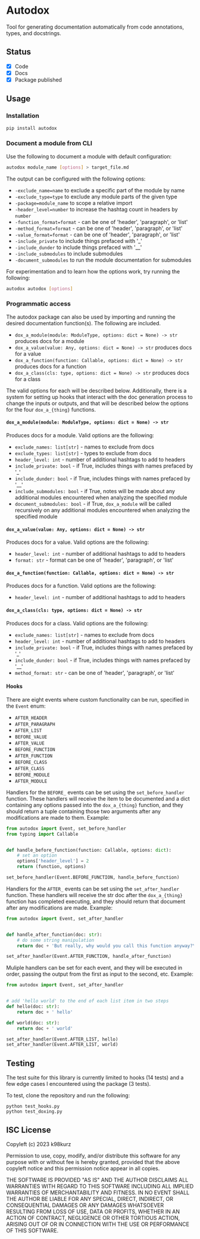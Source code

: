 # Autodox

Tool for generating documentation automatically from code annotations, types,
and docstrings.

## Status

- [x] Code
- [x] Docs
- [x] Package published

## Usage

### Installation

```bash
pip install autodox
```

### Document a module from CLI

Use the following to document a module with default configuration:

```bash
autodox module_name [options] > target_file.md
```

The output can be configured with the following options:
- `-exclude_name=name` to exclude a specific part of the module by name
- `-exclude_type=type` to exclude any module parts of the given type
- `-package=module_name` to scope a relative import
- `-header_level=number` to increase the hashtag count in headers by `number`
- `-function_format=format` - can be one of 'header', 'paragraph', or 'list'
- `-method_format=format` - can be one of 'header', 'paragraph', or 'list'
- `-value_format=format` - can be one of 'header', 'paragraph', or 'list'
- `-include_private` to include things prefaced with '_'
- `-include_dunder` to include things prefaced with '__'
- `-include_submodules` to include submodules
- `-document_submodules` to run the module documentation for submodules

For experimentation and to learn how the options work, try running the following:

```bash
autodox autodox [options]
```

### Programmatic access

The autodox package can also be used by importing and running the desired
documentation function(s). The following are included.

- `dox_a_module(module: ModuleType, options: dict = None) -> str` produces docs for a module
- `dox_a_value(value: Any, options: dict = None) -> str` produces docs for a value
- `dox_a_function(function: Callable, options: dict = None) -> str` produces docs for a function
- `dox_a_class(cls: type, options: dict = None) -> str` produces docs for a class

The valid options for each will be described below. Additionally, there is a
system for setting up hooks that interact with the doc generation process to
change the inputs or outputs, and that will be described below the options for
the four `dox_a_{thing}` functions.

#### `dox_a_module(module: ModuleType, options: dict = None) -> str`

Produces docs for a module. Valid options are the following:

- `exclude_names: list[str]` - names to exclude from docs
- `exclude_types: list[str]` - types to exclude from docs
- `header_level: int` - number of additional hashtags to add to headers
- `include_private: bool` - if True, includes things with names prefaced by '_'
- `include_dunder: bool` - if True, includes things with names prefaced by '__'
- `include_submodules: bool` - if True, notes will be made about any additional
modules encountered when analyzing the specified module
- `document_submodules: bool` - if True, `dox_a_module` will be called
recursively on any additional modules encountered when analyzing the specified
module

#### `dox_a_value(value: Any, options: dict = None) -> str`

Produces docs for a value. Valid options are the following:

- `header_level: int` - number of additional hashtags to add to headers
- `format: str` - format can be one of 'header', 'paragraph', or 'list'

#### `dox_a_function(function: Callable, options: dict = None) -> str`

Produces docs for a function. Valid options are the following:

- `header_level: int` - number of additional hashtags to add to headers

#### `dox_a_class(cls: type, options: dict = None) -> str`

Produces docs for a class. Valid options are the following:

- `exclude_names: list[str]` - names to exclude from docs
- `header_level: int` - number of additional hashtags to add to headers
- `include_private: bool` - if True, includes things with names prefaced by '_'
- `include_dunder: bool` - if True, includes things with names prefaced by '__'
- `method_format: str` - can be one of 'header', 'paragraph', or 'list'

#### Hooks

There are eight events where custom functionality can be run, specified in the
`Event` enum:
- `AFTER_HEADER`
- `AFTER_PARAGRAPH`
- `AFTER_LIST`
- `BEFORE_VALUE`
- `AFTER_VALUE`
- `BEFORE_FUNCTION`
- `AFTER_FUNCTION`
- `BEFORE_CLASS`
- `AFTER_CLASS`
- `BEFORE_MODULE`
- `AFTER_MODULE`

Handlers for the `BEFORE_` events can be set using the `set_before_handler`
function. These handlers will receive the item to be documented and a dict
containing any options passed into the `dox_a_{thing}` function, and they should
return a tuple containing those two arguments after any modifications are made
to them. Example:

```python
from autodox import Event, set_before_handler
from typing import Callable


def handle_before_function(function: Callable, options: dict):
    # set an option
    options['header_level'] = 2
    return (function, options)

set_before_handler(Event.BEFORE_FUNCTION, handle_before_function)
```

Handlers for the `AFTER_` events can be set using the `set_after_handler`
function. These handlers will receive the str doc after the `dox_a_{thing}`
function has completed executing, and they should return that document after any
modifications are made. Example:

```python
from autodox import Event, set_after_handler


def handle_after_function(doc: str):
    # do some string manipulation
    return doc + 'But really, why would you call this function anyway?\n\n'

set_after_handler(Event.AFTER_FUNCTION, handle_after_function)
```

Muliple handlers can be set for each event, and they will be executed in order,
passing the output from the first as input to the second, etc. Example:

```python
from autodox import Event, set_after_handler


# add 'hello world' to the end of each list item in two steps
def hello(doc: str):
    return doc + ' hello'

def world(doc: str):
    return doc + ' world'

set_after_handler(Event.AFTER_LIST, hello)
set_after_handler(Event.AFTER_LIST, world)
```


## Testing

The test suite for this library is currently limited to hooks (14 tests) and a
few edge cases I encountered using the package (3 tests).

To test, clone the repository and run the following:

```
python test_hooks.py
python test_doxing.py
```

## ISC License

Copyleft (c) 2023 k98kurz

Permission to use, copy, modify, and/or distribute this software
for any purpose with or without fee is hereby granted, provided
that the above copyleft notice and this permission notice appear in
all copies.

THE SOFTWARE IS PROVIDED "AS IS" AND THE AUTHOR DISCLAIMS ALL
WARRANTIES WITH REGARD TO THIS SOFTWARE INCLUDING ALL IMPLIED
WARRANTIES OF MERCHANTABILITY AND FITNESS. IN NO EVENT SHALL THE
AUTHOR BE LIABLE FOR ANY SPECIAL, DIRECT, INDIRECT, OR
CONSEQUENTIAL DAMAGES OR ANY DAMAGES WHATSOEVER RESULTING FROM LOSS
OF USE, DATA OR PROFITS, WHETHER IN AN ACTION OF CONTRACT,
NEGLIGENCE OR OTHER TORTIOUS ACTION, ARISING OUT OF OR IN
CONNECTION WITH THE USE OR PERFORMANCE OF THIS SOFTWARE.

